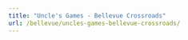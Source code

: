 ```yaml
---
title: "Uncle's Games - Bellevue Crossroads"
url: /bellevue/uncles-games-bellevue-crossroads/
---
```

